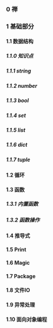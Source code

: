 ### 0 禅
### 1 基础部分
#### 1.1 数据结构
##### 1.1.0 知识点
##### 1.1.1 string
##### 1.1.2 number
##### 1.1.3 bool
##### 1.1.4 set
##### 1.1.5 list
##### 1.1.6 dict
##### 1.1.7 tuple
#### 1.2 循环
#### 1.3 函数
##### 1.3.1 内置函数
##### 1.3.2 函数操作
#### 1.4 推导式
#### 1.5 Print
#### 1.6 Magic
#### 1.7 Package
#### 1.8 文件IO
#### 1.9 异常处理
#### 1.10 面向对象编程
